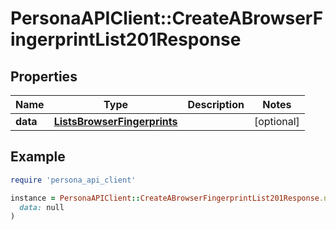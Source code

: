 # PersonaAPIClient::CreateABrowserFingerprintList201Response

## Properties

| Name | Type | Description | Notes |
| ---- | ---- | ----------- | ----- |
| **data** | [**ListsBrowserFingerprints**](ListsBrowserFingerprints.md) |  | [optional] |

## Example

```ruby
require 'persona_api_client'

instance = PersonaAPIClient::CreateABrowserFingerprintList201Response.new(
  data: null
)
```

